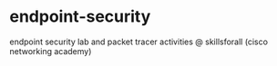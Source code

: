 # endpoint-security
endpoint security lab and packet tracer activities @ skillsforall (cisco networking academy)
